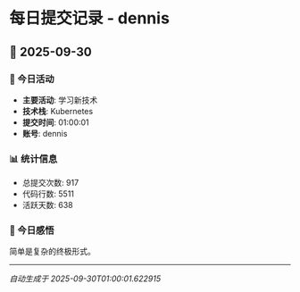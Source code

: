 # 每日提交记录 - dennis

## 📅 2025-09-30

### 🎯 今日活动
- **主要活动**: 学习新技术
- **技术栈**: Kubernetes
- **提交时间**: 01:00:01
- **账号**: dennis

### 📊 统计信息
- 总提交次数: 917
- 代码行数: 5511
- 活跃天数: 638

### 💭 今日感悟
简单是复杂的终极形式。

---
*自动生成于 2025-09-30T01:00:01.622915*
